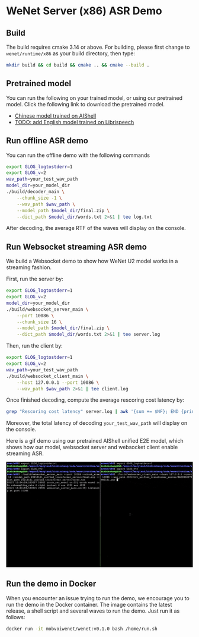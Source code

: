 # WeNet Server (x86) ASR Demo

## Build

The build requires cmake 3.14 or above. For building, please first change to `wenet/runtime/x86` as your build directory, then type:

``` sh
mkdir build && cd build && cmake .. && cmake --build .
```

## Pretrained model

You can run the following on your trained model, or using our pretrained model. Click the following link to download the pretrained model.

* [Chinese model trained on AIShell](http://mobvoi-speech-public.ufile.ucloud.cn/public/wenet/aishell/20210121_unified_transformer_server.tar.gz)
* [TODO: add English model trained on Librispeech](link)

## Run offline ASR demo

You can run the offline demo with the following commands

``` sh
export GLOG_logtostderr=1
export GLOG_v=2
wav_path=your_test_wav_path
model_dir=your_model_dir
./build/decoder_main \
    --chunk_size -1 \
    --wav_path $wav_path \
    --model_path $model_dir/final.zip \
    --dict_path $model_dir/words.txt 2>&1 | tee log.txt
```

After decoding, the average RTF of the waves will display on the console.

## Run Websocket streaming ASR demo

We build a Websocket demo to show how WeNet U2 model works in a streaming fashion.

First, run the server by:

``` sh
export GLOG_logtostderr=1
export GLOG_v=2
model_dir=your_model_dir
./build/websocket_server_main \
    --port 10086 \
    --chunk_size 16 \
    --model_path $model_dir/final.zip \
    --dict_path $model_dir/words.txt 2>&1 | tee server.log
```

Then, run the client by:

```sh
export GLOG_logtostderr=1
export GLOG_v=2
wav_path=your_test_wav_path
./build/websocket_client_main \
    --host 127.0.0.1 --port 10086 \
    --wav_path $wav_path 2>&1 | tee client.log
```

Once finished decoding, compute the average rescoring cost latency by:

``` sh
grep "Rescoring cost latency" server.log | awk '{sum += $NF}; END {print sum/NR}'
```

Moreover, the total latency of decoding `your_test_wav_path` will display on the console.

Here is a gif demo using our pretrained AIShell unified E2E model, which shows how our
model, websocket server and websocket client enable streaming ASR.

![Runtime server demo](../../../docs/images/runtime_server.gif)

## Run the demo in Docker

When you encounter an issue trying to run the demo, we encourage you to run the demo in
the Docker container. The image contains the latest release, a shell script and
several waves to run the demo. Just run it as follows:

``` bash
docker run -it mobvoiwenet/wenet:v0.1.0 bash /home/run.sh
```
